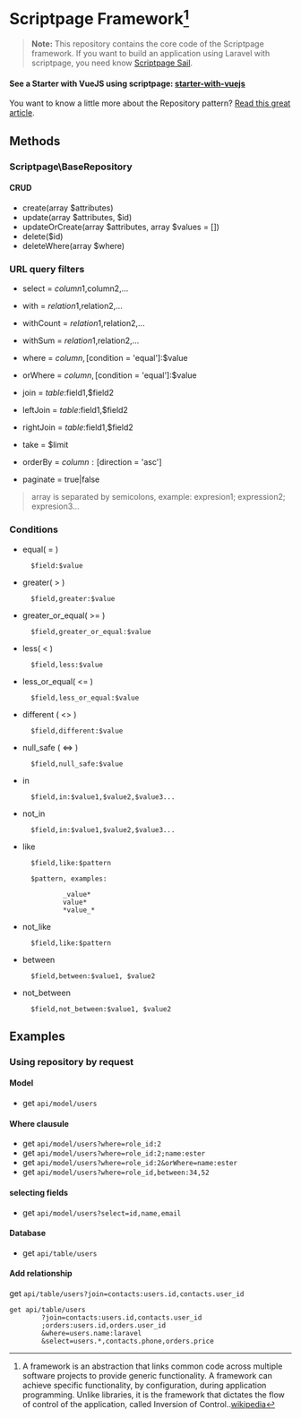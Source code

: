 # Scriptpage Framework[^1]

> **Note:** This repository contains the core code of the Scriptpage framework. If you want to build an application using Laravel with scriptpage, you need know [Scriptpage Sail](https://github.com/tuliogoncalves/sail).

#### See a Starter with VueJS using scriptpage: [starter-with-vuejs](https://github.com/tuliogoncalves/starter-with-vuejs)

You want to know a little more about the Repository pattern? [Read this great article](http://scriptpage.com.br/using-scriptpage-repository).

## Methods

### Scriptpage\BaseRepository

#### CRUD

- create(array $attributes)
- update(array $attributes, $id)
- updateOrCreate(array $attributes, array $values = [])
- delete($id)
- deleteWhere(array $where)

### URL query filters

- select = $column1,$column2,...

- with = $relation1,$relation2,...
- withCount = $relation1,$relation2,...
- withSum = $relation1,$relation2,...

- where = $column,[$condition = 'equal']:$value
- orWhere = $column,[$condition = 'equal']:$value

- join = $table:$field1,$field2
- leftJoin = $table:$field1,$field2
- rightJoin = $table:$field1,$field2
- take = $limit
- orderBy = $column:[$direction = 'asc']
- paginate = true|false

> array is separated by semicolons, example: expresion1; expression2; expresion3...

### Conditions

- equal( = )

        $field:$value

- greater( > )

        $field,greater:$value

- greater_or_equal( >= )

        $field,greater_or_equal:$value

- less( < )

        $field,less:$value

- less_or_equal( <= )

        $field,less_or_equal:$value

- different ( <> )

        $field,different:$value

- null_safe ( <=> )

        $field,null_safe:$value

- in

        $field,in:$value1,$value2,$value3...

- not_in

        $field,in:$value1,$value2,$value3...

- like

        $field,like:$pattern

        $pattern, examples:

                _value*
                value*
                *value_*

- not_like

        $field,like:$pattern

- between

        $field,between:$value1, $value2

- not_between

        $field,not_between:$value1, $value2

## Examples

### Using repository by request

#### Model

- get `api/model/users`

#### Where clausule

- get `api/model/users?where=role_id:2`
- get `api/model/users?where=role_id:2;name:ester`
- get `api/model/users?where=role_id:2&orWhere=name:ester`
- get `api/model/users?where=role_id,between:34,52`

#### selecting fields

- get `api/model/users?select=id,name,email`

#### Database

- get `api/table/users`

#### Add relationship

get `api/table/users?join=contacts:users.id,contacts.user_id`

    get api/table/users
            ?join=contacts:users.id,contacts.user_id
            ;orders:users.id,orders.user_id
            &where=users.name:laravel
            &select=users.*,contacts.phone,orders.price

[^1]: A framework is an abstraction that links common code across multiple software projects to provide generic functionality. A framework can achieve specific functionality, by configuration, during application programming. Unlike libraries, it is the framework that dictates the flow of control of the application, called Inversion of Control..[wikipedia](https://pt.wikipedia.org/wiki/Framework)
